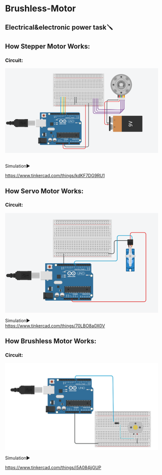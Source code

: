 # Brushless-Motor

## Electrical&electronic power task🪛 <br />

## How Stepper Motor Works:

 ### Circuit:<br />

<img src="images/StepperMotor.png" width="500"> <br /><br />

Simulation▶️ <br />

https://www.tinkercad.com/things/kdKF7DG9RU1 

## How Servo Motor Works:

### Circuit:<br />

<img src="images/ServoMotor.png" width="500"> <br />

Simulation▶️ <br />
https://www.tinkercad.com/things/70LBO8a0X0V<br />

## How Brushless Motor Works:

### Circuit:<br />

<img src="images/BrushlessMotor.png" width="500"> <br />

Simulation▶️ <br />

https://www.tinkercad.com/things/i5A084jjGUP







